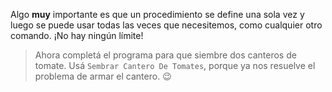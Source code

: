 <gs-attire 
  attire-url="https://raw.githubusercontent.com/MumukiProject/mumuki-guia-gobstones-procedimientos-kids/master/assets/attires/config.json">
</gs-attire>
<gs-toolbox 
  toolbox-url="https://raw.githubusercontent.com/MumukiProject/mumuki-guia-gobstones-primeros-programas-kids/master/toolbox.xml">
</gs-toolbox>


Algo **muy** importante es que un procedimiento se define una sola vez y luego se puede usar todas las veces que necesitemos, como cualquier otro comando. ¡No hay ningún límite!

> Ahora completá el programa para que siembre dos canteros de tomate. Usá `Sembrar Cantero De Tomates`, porque ya nos resuelve el problema de armar el cantero. :wink: 
